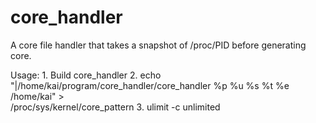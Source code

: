 # core_handler
A core file handler that takes a snapshot of /proc/PID before generating core.

Usage:
    1. Build core_handler
    2. echo "|/home/kai/program/core_handler/core_handler %p %u %s %t %e /home/kai" > \
       /proc/sys/kernel/core_pattern
    3. ulimit -c unlimited
